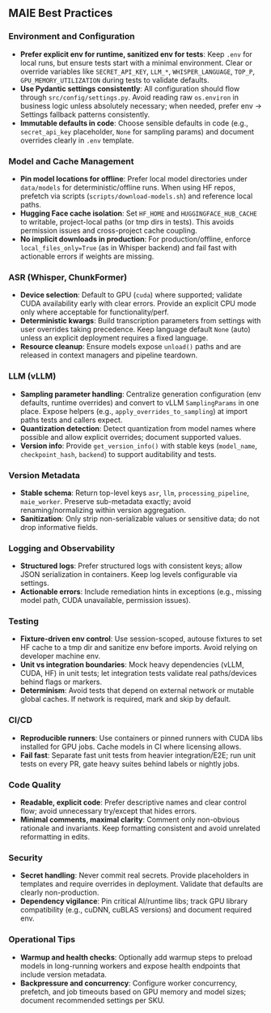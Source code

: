 ## MAIE Best Practices

### Environment and Configuration
- **Prefer explicit env for runtime, sanitized env for tests**: Keep `.env` for local runs, but ensure tests start with a minimal environment. Clear or override variables like `SECRET_API_KEY`, `LLM_*`, `WHISPER_LANGUAGE`, `TOP_P`, `GPU_MEMORY_UTILIZATION` during tests to validate defaults.
- **Use Pydantic settings consistently**: All configuration should flow through `src/config/settings.py`. Avoid reading raw `os.environ` in business logic unless absolutely necessary; when needed, prefer env → Settings fallback patterns consistently.
- **Immutable defaults in code**: Choose sensible defaults in code (e.g., `secret_api_key` placeholder, `None` for sampling params) and document overrides clearly in `.env` template.

### Model and Cache Management
- **Pin model locations for offline**: Prefer local model directories under `data/models` for deterministic/offline runs. When using HF repos, prefetch via scripts (`scripts/download-models.sh`) and reference local paths.
- **Hugging Face cache isolation**: Set `HF_HOME` and `HUGGINGFACE_HUB_CACHE` to writable, project-local paths (or tmp dirs in tests). This avoids permission issues and cross-project cache coupling.
- **No implicit downloads in production**: For production/offline, enforce `local_files_only=True` (as in Whisper backend) and fail fast with actionable errors if weights are missing.

### ASR (Whisper, ChunkFormer)
- **Device selection**: Default to GPU (`cuda`) where supported; validate CUDA availability early with clear errors. Provide an explicit CPU mode only where acceptable for functionality/perf.
- **Deterministic kwargs**: Build transcription parameters from settings with user overrides taking precedence. Keep language default `None` (auto) unless an explicit deployment requires a fixed language.
- **Resource cleanup**: Ensure models expose `unload()` paths and are released in context managers and pipeline teardown.

### LLM (vLLM)
- **Sampling parameter handling**: Centralize generation configuration (env defaults, runtime overrides) and convert to vLLM `SamplingParams` in one place. Expose helpers (e.g., `apply_overrides_to_sampling`) at import paths tests and callers expect.
- **Quantization detection**: Detect quantization from model names where possible and allow explicit overrides; document supported values.
- **Version info**: Provide `get_version_info()` with stable keys (`model_name`, `checkpoint_hash`, `backend`) to support auditability and tests.

### Version Metadata
- **Stable schema**: Return top-level keys `asr`, `llm`, `processing_pipeline`, `maie_worker`. Preserve sub-metadata exactly; avoid renaming/normalizing within version aggregation.
- **Sanitization**: Only strip non-serializable values or sensitive data; do not drop informative fields.

### Logging and Observability
- **Structured logs**: Prefer structured logs with consistent keys; allow JSON serialization in containers. Keep log levels configurable via settings.
- **Actionable errors**: Include remediation hints in exceptions (e.g., missing model path, CUDA unavailable, permission issues).

### Testing
- **Fixture-driven env control**: Use session-scoped, autouse fixtures to set HF cache to a tmp dir and sanitize env before imports. Avoid relying on developer machine env.
- **Unit vs integration boundaries**: Mock heavy dependencies (vLLM, CUDA, HF) in unit tests; let integration tests validate real paths/devices behind flags or markers.
- **Determinism**: Avoid tests that depend on external network or mutable global caches. If network is required, mark and skip by default.

### CI/CD
- **Reproducible runners**: Use containers or pinned runners with CUDA libs installed for GPU jobs. Cache models in CI where licensing allows.
- **Fail fast**: Separate fast unit tests from heavier integration/E2E; run unit tests on every PR, gate heavy suites behind labels or nightly jobs.

### Code Quality
- **Readable, explicit code**: Prefer descriptive names and clear control flow; avoid unnecessary try/except that hides errors.
- **Minimal comments, maximal clarity**: Comment only non-obvious rationale and invariants. Keep formatting consistent and avoid unrelated reformatting in edits.

### Security
- **Secret handling**: Never commit real secrets. Provide placeholders in templates and require overrides in deployment. Validate that defaults are clearly non-production.
- **Dependency vigilance**: Pin critical AI/runtime libs; track GPU library compatibility (e.g., cuDNN, cuBLAS versions) and document required env.

### Operational Tips
- **Warmup and health checks**: Optionally add warmup steps to preload models in long-running workers and expose health endpoints that include version metadata.
- **Backpressure and concurrency**: Configure worker concurrency, prefetch, and job timeouts based on GPU memory and model sizes; document recommended settings per SKU.


